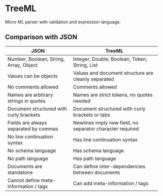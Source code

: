 # TreeML
Micro ML parser with validation and expression language.

## Comparison with JSON

| JSON | TreeML |
|---|---|
| Number, Boolean, String, Array, Object | Integer, Double, Boolean, Token, String, List |
| Values can be objects | Values and document structure are cleanly separated |
| No comments allowed | Comments allowed |
| Names are arbitrary strings in quotes | Names are strict tokens, no quotes needed |
| Document structured with curly brackets | Document structured with curly brackets or tabs |
| Fields are always separated by commas | Newlines imply new field, no separator character required |
| No line continuation syntax | Has line continuation syntax |
| No schema language | Has schema language |
| No path language | Has path language |
| Documents are standalone | Can define inter-dependencies between documents |
| Cannot define meta-information / tags | Can add meta-information / tags |